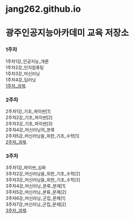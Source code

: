 # jang262.github.io
# 광주인공지능아카데미 교육 저장소
### 1주차  
1주차1강_인공지능_개론  
1주차2강_인지컴퓨팅  
1주차3강_머신러닝  
1주차4강_딥러닝  
[1주차_과제](https://github.com/jang262/jang262.github.io/blob/master/1%EC%A3%BC%EC%B0%A8_%EA%B3%BC%EC%A0%9C.ipynb).  
### 2주차  
2주차1강_기초_파이썬[1]  
2주차2강_기초_파이썬[2]  
2주차3강_기초_파이썬[3]  
2주차4강_머신러닝의_분류  
2주차5강_머신러닝을_위한_기초_수학[1]  
[2주차_과제](https://nbviewer.jupyter.org/github/jang262/jang262.github.io/blob/master/2%E1%84%8C%E1%85%AE%E1%84%8E%E1%85%A1_%E1%84%80%E1%85%AA%E1%84%8C%E1%85%A6.ipynb).  
### 3주차  
3주차1강_파이썬_심화  
3주차2강_머신러닝을_위한_기초_수학[2]  
3주차3강_머신러닝을_위한_기초_수학[3]  
3주차4강_머신러닝_분류_문제[1]  
3주차5강_머신러닝_분류_문제[2]  
3주차6강_머신러닝_군집_문제[1]  
3주차7강_머신러닝_군집_문제[2]  
[3주차_과제]().  


